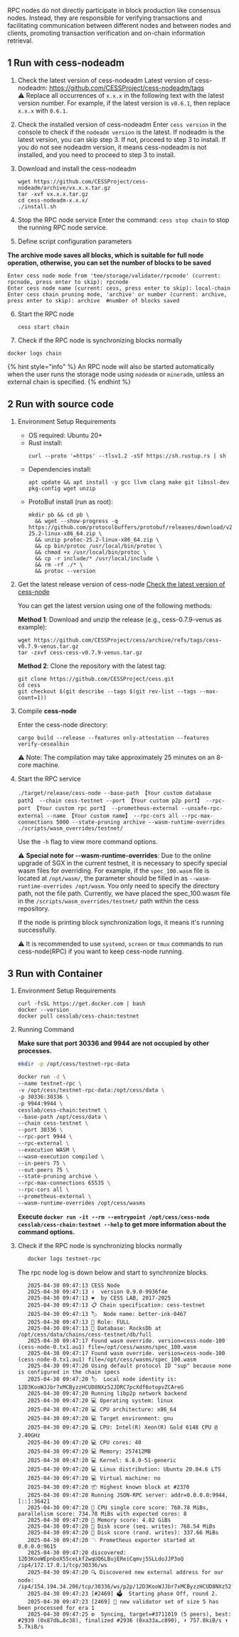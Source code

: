 RPC nodes do not directly participate in block production like consensus nodes. Instead, they are responsible for verifying transactions and facilitating communication between different nodes and between nodes and clients, promoting transaction verification and on-chain information retrieval.

## 1 Run with cess-nodeadm

1. Check the latest version of cess-nodeadm
   Latest version of cess-nodeadm: <https://github.com/CESSProject/cess-nodeadm/tags><br/>
   ⚠️ Replace all occurrences of `x.x.x` in the following text with the latest version number. For example, if the latest version is `v0.6.1`, then replace `x.x.x` with `0.6.1`.

2. Check the installed version of cess-nodeadm
   Enter `cess version` in the console to check if the `nodeadm version` is the latest.
   If nodeadm is the latest version, you can skip step 3. If not, proceed to step 3 to install. If you do not see nodeadm version, it means cess-nodeadm is not installed, and you need to proceed to step 3 to install.

3. Download and install the cess-nodeadm
   ```shell
   wget https://github.com/CESSProject/cess-nodeadm/archive/vx.x.x.tar.gz
   tar -xvf vx.x.x.tar.gz
   cd cess-nodeadm-x.x.x/
   ./install.sh
   ```

4. Stop the RPC node service
   Enter the command: `cess stop chain` to stop the running RPC node service.

5. Define script configuration parameters

**The archive mode saves all blocks, which is suitable for full node operation, otherwise, you can set the number of blocks to be saved**
   
   ```shell
   Enter cess node mode from 'tee/storage/validator/rpcnode' (current: rpcnode, press enter to skip): rpcnode
   Enter cess node name (current: cess, press enter to skip): local-chain
   Enter cess chain pruning mode, 'archive' or number (current: archive, press enter to skip): archive  #number of blocks saved
   ```

6. Start the RPC node
   ```shell
   cess start chain
   ```

7. Check if the RPC node is synchronizing blocks normally
  ```shell
  docker logs chain
  ```

{% hint style="info" %}
An RPC node will also be started automatically when the user runs the storage node using `nodeadm` or `mineradm`, unless an external chain is specified.
{% endhint %}

## 2 Run with source code

1. Environment Setup Requirements
   - OS required: Ubuntu 20+
   - Rust install: 
     ```shell
     curl --proto '=https' --tlsv1.2 -sSf https://sh.rustup.rs | sh
     ```
   - Dependencies install: 
     ```shell
     apt update && apt install -y gcc llvm clang make git libssl-dev pkg-config wget unzip
     ```
   - ProtoBuf install (run as root): 
     ```shell
     mkdir pb && cd pb \
       && wget --show-progress -q https://github.com/protocolbuffers/protobuf/releases/download/v25.2/protoc-25.2-linux-x86_64.zip \
       && unzip protoc-25.2-linux-x86_64.zip \
       && cp bin/protoc /usr/local/bin/protoc \
       && chmod +x /usr/local/bin/protoc \
       && cp -r include/* /usr/local/include \
       && rm -rf ./* \
       && protoc --version
     ```

2. Get the latest release version of cess-node
   [Check the latest version of cess-node](https://github.com/CESSProject/cess/tags)

   You can get the latest version using one of the following methods:

   **Method 1**: Download and unzip the release (e.g., cess-0.7.9-venus as example):
   ```shell
   wget https://github.com/CESSProject/cess/archive/refs/tags/cess-v0.7.9-venus.tar.gz
   tar -zxvf cess-cess-v0.7.9-venus.tar.gz
   ```

   **Method 2**: Clone the repository with the latest tag:
   ```shell
   git clone https://github.com/CESSProject/cess.git
   cd cess
   git checkout $(git describe --tags $(git rev-list --tags --max-count=1))
   ```

3. Compile **cess-node**

   Enter the cess-node directory:
   ```shell
   cargo build --release --features only-attestation --features verify-cesealbin
   ```

   ⚠️ Note: The compilation may take approximately 25 minutes on an 8-core machine.

4. Start the RPC service
   ```shell
   ./target/release/cess-node --base-path 【Your custom database path】 --chain cess-testnet --port 【Your custom p2p port】 --rpc-port 【Your custom rpc port】 --prometheus-external --unsafe-rpc-external --name 【Your custom name】 --rpc-cors all --rpc-max-connections 5000 --state-pruning archive --wasm-runtime-overrides ./scripts/wasm_overrides/testnet/
   ```

   Use the `-h` flag to view more command options.

   ⚠️ **Special note for --wasm-runtime-overrides**: Due to the online upgrade of SGX in the current testnet, it is necessary to specify special wasm files for overriding. For example, if the `spec_100.wasm` file is located at `/opt/wasm/`, the parameter should be filled in as `--wasm-runtime-overrides /opt/wasm`. You only need to specify the directory path, not the file path. Currently, we have placed the spec_100.wasm file in the `/scripts/wasm_overrides/testnet/` path within the cess repository.

   If the node is printing block synchronization logs, it means it's running successfully.

   ⚠️ It is recommended to use `systemd`, `screen` or `tmux` commands to run cess-node(RPC) if you want to keep cess-node running.

## 3 Run with Container

1. Environment Setup Requirements
     ```shell
     curl -fsSL https://get.docker.com | bash
     docker --version
     docker pull cesslab/cess-chain:testnet
     ```

2. Running Command

   **Make sure that port 30336 and 9944 are not occupied by other processes.**

   ```bash
   mkdir -p /opt/cess/testnet-rpc-data

   docker run -d \
   --name testnet-rpc \
   -v /opt/cess/testnet-rpc-data:/opt/cess/data \
   -p 30336:30336 \
   -p 9944:9944 \
   cesslab/cess-chain:testnet \
   --base-path /opt/cess/data \
   --chain cess-testnet \
   --port 30336 \
   --rpc-port 9944 \
   --rpc-external \
   --execution WASM \
   --wasm-execution compiled \
   --in-peers 75 \
   --out-peers 75 \
   --state-pruning archive \
   --rpc-max-connections 65535 \
   --rpc-cors all \
   --prometheus-external \
   --wasm-runtime-overrides /opt/cess/wasms
   ```

   **Execute `docker run -it --rm --entrypoint /opt/cess/cess-node cesslab/cess-chain:testnet --help` to get more information about the command options.**


3. Check if the RPC node is synchronizing blocks normally

   ```bash
      docker logs testnet-rpc
   ```

   The rpc node log is down below and start to synchronize blocks.

   ```text
      2025-04-30 09:47:13 CESS Node
      2025-04-30 09:47:13 ✌️  version 0.9.0-9936f4e
      2025-04-30 09:47:13 ❤️  by CESS LAB, 2017-2025
      2025-04-30 09:47:13 📋 Chain specification: cess-testnet
      2025-04-30 09:47:13 🏷  Node name: better-ink-0467
      2025-04-30 09:47:13 👤 Role: FULL
      2025-04-30 09:47:13 💾 Database: RocksDb at /opt/cess/data/chains/cess-testnet/db/full
      2025-04-30 09:47:17 Found wasm override. version=cess-node-100 (cess-node-0.tx1.au1) file=/opt/cess/wasms/spec_100.wasm
      2025-04-30 09:47:17 Found wasm override. version=cess-node-100 (cess-node-0.tx1.au1) file=/opt/cess/wasms/spec_100.wasm
      2025-04-30 09:47:20 Using default protocol ID "sup" because none is configured in the chain specs
      2025-04-30 09:47:20 🏷  Local node identity is: 12D3KooWJJbr7xMCByzzHCUD8NXz52JDRC7pcXdf6otopvZCAreG
      2025-04-30 09:47:20 Running libp2p network backend
      2025-04-30 09:47:20 💻 Operating system: linux
      2025-04-30 09:47:20 💻 CPU architecture: x86_64
      2025-04-30 09:47:20 💻 Target environment: gnu
      2025-04-30 09:47:20 💻 CPU: Intel(R) Xeon(R) Gold 6148 CPU @ 2.40GHz
      2025-04-30 09:47:20 💻 CPU cores: 40
      2025-04-30 09:47:20 💻 Memory: 257412MB
      2025-04-30 09:47:20 💻 Kernel: 6.8.0-51-generic
      2025-04-30 09:47:20 💻 Linux distribution: Ubuntu 20.04.6 LTS
      2025-04-30 09:47:20 💻 Virtual machine: no
      2025-04-30 09:47:20 📦 Highest known block at #2370
      2025-04-30 09:47:20 Running JSON-RPC server: addr=0.0.0.0:9944,[::]:36421
      2025-04-30 09:47:20 🏁 CPU single core score: 760.78 MiBs, parallelism score: 734.78 MiBs with expected cores: 8
      2025-04-30 09:47:20 🏁 Memory score: 4.82 GiBs
      2025-04-30 09:47:20 🏁 Disk score (seq. writes): 768.54 MiBs
      2025-04-30 09:47:20 🏁 Disk score (rand. writes): 337.66 MiBs
      2025-04-30 09:47:20 〽️ Prometheus exporter started at 0.0.0.0:9615
      2025-04-30 09:47:20 discovered: 12D3KooWEpnboX55ceLkf2wqUQ6LBujEReiCqmvj5SLLdoJJP3oQ /ip4/172.17.0.1/tcp/30336/ws
      2025-04-30 09:47:20 🔍 Discovered new external address for our node: /ip4/154.194.34.206/tcp/30336/ws/p2p/12D3KooWJJbr7xMCByzzHCUD8NXz52JDRC7pcXdf6otopvZCAreG
      2025-04-30 09:47:23 [#2469] 🗳  Starting phase Off, round 2.
      2025-04-30 09:47:23 [2469] 💸 new validator set of size 5 has been processed for era 1
      2025-04-30 09:47:25 ⚙️  Syncing, target=#3711019 (5 peers), best: #2939 (0x87db…8c38), finalized #2936 (0xa33a…c890), ⬇ 757.8kiB/s ⬆ 5.7kiB/s
   ```
